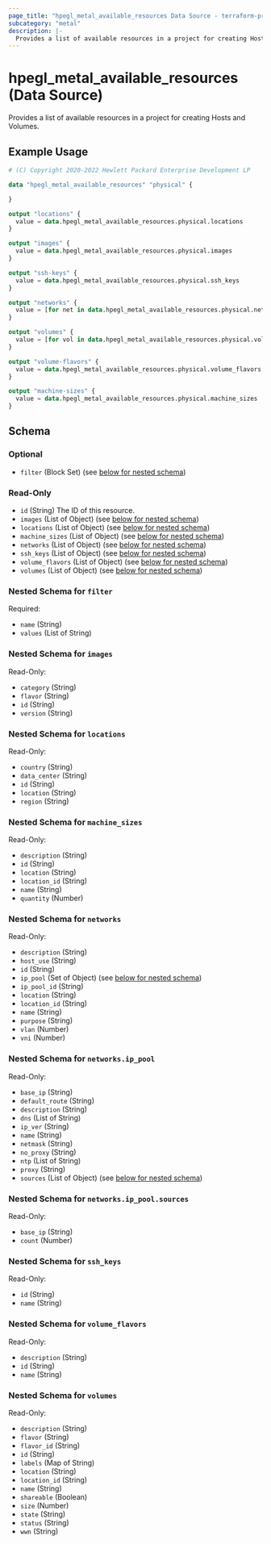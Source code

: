 ```yaml
---
page_title: "hpegl_metal_available_resources Data Source - terraform-provider-hpegl"
subcategory: "metal"
description: |-
  Provides a list of available resources in a project for creating Hosts and Volumes.
---
```

# hpegl_metal_available_resources (Data Source)

Provides a list of available resources in a project for creating Hosts and Volumes.

## Example Usage

```terraform
# (C) Copyright 2020-2022 Hewlett Packard Enterprise Development LP

data "hpegl_metal_available_resources" "physical" {

}

output "locations" {
  value = data.hpegl_metal_available_resources.physical.locations
}

output "images" {
  value = data.hpegl_metal_available_resources.physical.images
}

output "ssh-keys" {
  value = data.hpegl_metal_available_resources.physical.ssh_keys
}

output "networks" {
  value = [for net in data.hpegl_metal_available_resources.physical.networks : net if net.location == var.location]
}

output "volumes" {
  value = [for vol in data.hpegl_metal_available_resources.physical.volumes : vol if vol.location == var.location]
}

output "volume-flavors" {
  value = data.hpegl_metal_available_resources.physical.volume_flavors
}

output "machine-sizes" {
  value = data.hpegl_metal_available_resources.physical.machine_sizes
}
```

<!-- schema generated by tfplugindocs -->
## Schema

### Optional

- `filter` (Block Set) (see [below for nested schema](#nestedblock--filter))

### Read-Only

- `id` (String) The ID of this resource.
- `images` (List of Object) (see [below for nested schema](#nestedatt--images))
- `locations` (List of Object) (see [below for nested schema](#nestedatt--locations))
- `machine_sizes` (List of Object) (see [below for nested schema](#nestedatt--machine_sizes))
- `networks` (List of Object) (see [below for nested schema](#nestedatt--networks))
- `ssh_keys` (List of Object) (see [below for nested schema](#nestedatt--ssh_keys))
- `volume_flavors` (List of Object) (see [below for nested schema](#nestedatt--volume_flavors))
- `volumes` (List of Object) (see [below for nested schema](#nestedatt--volumes))

<a id="nestedblock--filter"></a>
### Nested Schema for `filter`

Required:

- `name` (String)
- `values` (List of String)


<a id="nestedatt--images"></a>
### Nested Schema for `images`

Read-Only:

- `category` (String)
- `flavor` (String)
- `id` (String)
- `version` (String)


<a id="nestedatt--locations"></a>
### Nested Schema for `locations`

Read-Only:

- `country` (String)
- `data_center` (String)
- `id` (String)
- `location` (String)
- `region` (String)


<a id="nestedatt--machine_sizes"></a>
### Nested Schema for `machine_sizes`

Read-Only:

- `description` (String)
- `id` (String)
- `location` (String)
- `location_id` (String)
- `name` (String)
- `quantity` (Number)


<a id="nestedatt--networks"></a>
### Nested Schema for `networks`

Read-Only:

- `description` (String)
- `host_use` (String)
- `id` (String)
- `ip_pool` (Set of Object) (see [below for nested schema](#nestedobjatt--networks--ip_pool))
- `ip_pool_id` (String)
- `location` (String)
- `location_id` (String)
- `name` (String)
- `purpose` (String)
- `vlan` (Number)
- `vni` (Number)

<a id="nestedobjatt--networks--ip_pool"></a>
### Nested Schema for `networks.ip_pool`

Read-Only:

- `base_ip` (String)
- `default_route` (String)
- `description` (String)
- `dns` (List of String)
- `ip_ver` (String)
- `name` (String)
- `netmask` (String)
- `no_proxy` (String)
- `ntp` (List of String)
- `proxy` (String)
- `sources` (List of Object) (see [below for nested schema](#nestedobjatt--networks--ip_pool--sources))

<a id="nestedobjatt--networks--ip_pool--sources"></a>
### Nested Schema for `networks.ip_pool.sources`

Read-Only:

- `base_ip` (String)
- `count` (Number)




<a id="nestedatt--ssh_keys"></a>
### Nested Schema for `ssh_keys`

Read-Only:

- `id` (String)
- `name` (String)


<a id="nestedatt--volume_flavors"></a>
### Nested Schema for `volume_flavors`

Read-Only:

- `description` (String)
- `id` (String)
- `name` (String)


<a id="nestedatt--volumes"></a>
### Nested Schema for `volumes`

Read-Only:

- `description` (String)
- `flavor` (String)
- `flavor_id` (String)
- `id` (String)
- `labels` (Map of String)
- `location` (String)
- `location_id` (String)
- `name` (String)
- `shareable` (Boolean)
- `size` (Number)
- `state` (String)
- `status` (String)
- `wwn` (String)


